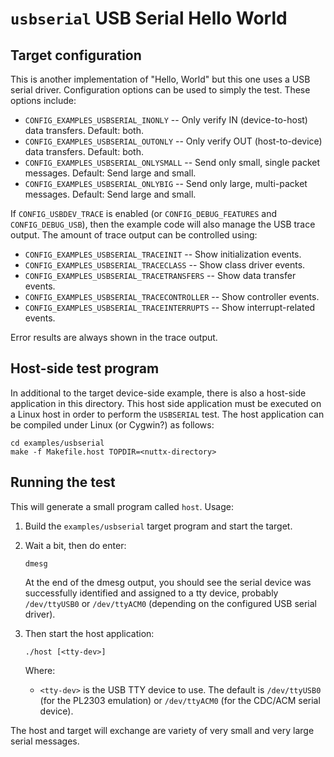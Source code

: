 `usbserial` USB Serial Hello World
==================================

Target configuration
--------------------

This is another implementation of \"Hello, World\" but this one uses a
USB serial driver. Configuration options can be used to simply the test.
These options include:

-   `CONFIG_EXAMPLES_USBSERIAL_INONLY` -- Only verify IN
    (device-to-host) data transfers. Default: both.
-   `CONFIG_EXAMPLES_USBSERIAL_OUTONLY` -- Only verify OUT
    (host-to-device) data transfers. Default: both.
-   `CONFIG_EXAMPLES_USBSERIAL_ONLYSMALL` -- Send only small, single
    packet messages. Default: Send large and small.
-   `CONFIG_EXAMPLES_USBSERIAL_ONLYBIG` -- Send only large, multi-packet
    messages. Default: Send large and small.

If `CONFIG_USBDEV_TRACE` is enabled (or `CONFIG_DEBUG_FEATURES` and
`CONFIG_DEBUG_USB`), then the example code will also manage the USB
trace output. The amount of trace output can be controlled using:

-   `CONFIG_EXAMPLES_USBSERIAL_TRACEINIT` -- Show initialization events.
-   `CONFIG_EXAMPLES_USBSERIAL_TRACECLASS` -- Show class driver events.
-   `CONFIG_EXAMPLES_USBSERIAL_TRACETRANSFERS` -- Show data transfer
    events.
-   `CONFIG_EXAMPLES_USBSERIAL_TRACECONTROLLER` -- Show controller
    events.
-   `CONFIG_EXAMPLES_USBSERIAL_TRACEINTERRUPTS` -- Show
    interrupt-related events.

Error results are always shown in the trace output.

Host-side test program
----------------------

In additional to the target device-side example, there is also a
host-side application in this directory. This host side application must
be executed on a Linux host in order to perform the `USBSERIAL` test.
The host application can be compiled under Linux (or Cygwin?) as
follows:

    cd examples/usbserial
    make -f Makefile.host TOPDIR=<nuttx-directory>

Running the test
----------------

This will generate a small program called `host`. Usage:

1.  Build the `examples/usbserial` target program and start the target.

2.  Wait a bit, then do enter:

        dmesg

    At the end of the dmesg output, you should see the serial device was
    successfully identified and assigned to a tty device, probably
    `/dev/ttyUSB0` or `/dev/ttyACM0` (depending on the configured USB
    serial driver).

3.  Then start the host application:

        ./host [<tty-dev>]

    Where:

    -   `<tty-dev>` is the USB TTY device to use. The default is
        `/dev/ttyUSB0` (for the PL2303 emulation) or `/dev/ttyACM0` (for
        the CDC/ACM serial device).

The host and target will exchange are variety of very small and very
large serial messages.
